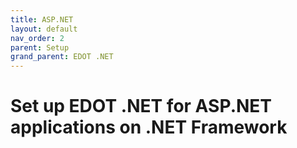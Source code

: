 ```yaml
---
title: ASP.NET
layout: default
nav_order: 2
parent: Setup
grand_parent: EDOT .NET
---
```


# Set up EDOT .NET for ASP.NET applications on .NET Framework